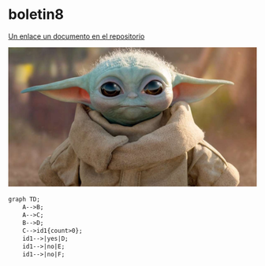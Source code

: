 # boletin8

[Un enlace un documento en el repositorio](src/Funciones.java)

![Hallowin](imagen/yoda.jpeg)
```mermaid
graph TD;
    A-->B;
    A-->C;
    B-->D;
    C-->id1{count>0};
    id1-->|yes|D;
    id1-->|no|E;
    id1-->|no|F;
    

```
